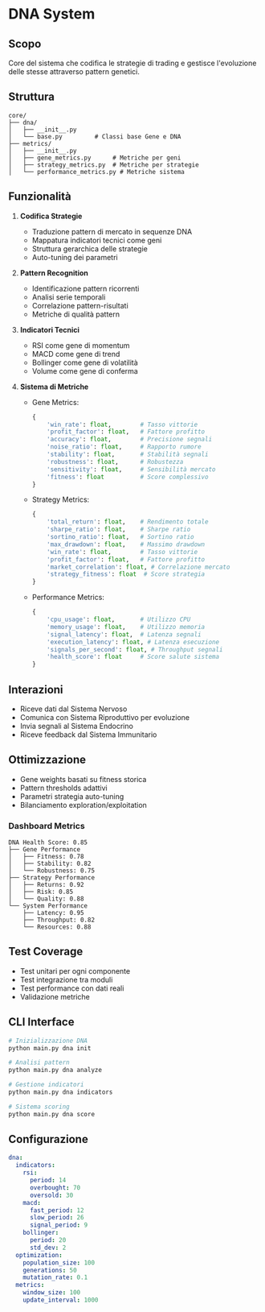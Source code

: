# DNA System

## Scopo
Core del sistema che codifica le strategie di trading e gestisce l'evoluzione delle stesse attraverso pattern genetici.

## Struttura
```
core/
├── dna/
│   ├── __init__.py
│   └── base.py         # Classi base Gene e DNA
├── metrics/
│   ├── __init__.py
│   ├── gene_metrics.py      # Metriche per geni
│   ├── strategy_metrics.py  # Metriche per strategie
│   └── performance_metrics.py # Metriche sistema
```

## Funzionalità
1. **Codifica Strategie**
   - Traduzione pattern di mercato in sequenze DNA
   - Mappatura indicatori tecnici come geni
   - Struttura gerarchica delle strategie
   - Auto-tuning dei parametri

2. **Pattern Recognition**
   - Identificazione pattern ricorrenti
   - Analisi serie temporali
   - Correlazione pattern-risultati
   - Metriche di qualità pattern

3. **Indicatori Tecnici**
   - RSI come gene di momentum
   - MACD come gene di trend
   - Bollinger come gene di volatilità
   - Volume come gene di conferma

4. **Sistema di Metriche**
   - Gene Metrics:
     ```python
     {
         'win_rate': float,        # Tasso vittorie
         'profit_factor': float,   # Fattore profitto
         'accuracy': float,        # Precisione segnali
         'noise_ratio': float,     # Rapporto rumore
         'stability': float,       # Stabilità segnali
         'robustness': float,      # Robustezza
         'sensitivity': float,     # Sensibilità mercato
         'fitness': float          # Score complessivo
     }
     ```
   - Strategy Metrics:
     ```python
     {
         'total_return': float,    # Rendimento totale
         'sharpe_ratio': float,    # Sharpe ratio
         'sortino_ratio': float,   # Sortino ratio
         'max_drawdown': float,    # Massimo drawdown
         'win_rate': float,        # Tasso vittorie
         'profit_factor': float,   # Fattore profitto
         'market_correlation': float, # Correlazione mercato
         'strategy_fitness': float  # Score strategia
     }
     ```
   - Performance Metrics:
     ```python
     {
         'cpu_usage': float,       # Utilizzo CPU
         'memory_usage': float,    # Utilizzo memoria
         'signal_latency': float,  # Latenza segnali
         'execution_latency': float, # Latenza esecuzione
         'signals_per_second': float, # Throughput segnali
         'health_score': float     # Score salute sistema
     }
     ```

## Interazioni
- Riceve dati dal Sistema Nervoso
- Comunica con Sistema Riproduttivo per evoluzione
- Invia segnali al Sistema Endocrino
- Riceve feedback dal Sistema Immunitario

## Ottimizzazione
- Gene weights basati su fitness storica
- Pattern thresholds adattivi
- Parametri strategia auto-tuning
- Bilanciamento exploration/exploitation

### Dashboard Metrics
```
DNA Health Score: 0.85
├── Gene Performance
│   ├── Fitness: 0.78
│   ├── Stability: 0.82
│   └── Robustness: 0.75
├── Strategy Performance
│   ├── Returns: 0.92
│   ├── Risk: 0.85
│   └── Quality: 0.88
└── System Performance
    ├── Latency: 0.95
    ├── Throughput: 0.82
    └── Resources: 0.88
```

## Test Coverage
- Test unitari per ogni componente
- Test integrazione tra moduli
- Test performance con dati reali
- Validazione metriche

## CLI Interface
```bash
# Inizializzazione DNA
python main.py dna init

# Analisi pattern
python main.py dna analyze

# Gestione indicatori
python main.py dna indicators

# Sistema scoring
python main.py dna score
```

## Configurazione
```yaml
dna:
  indicators:
    rsi:
      period: 14
      overbought: 70
      oversold: 30
    macd:
      fast_period: 12
      slow_period: 26
      signal_period: 9
    bollinger:
      period: 20
      std_dev: 2
  optimization:
    population_size: 100
    generations: 50
    mutation_rate: 0.1
  metrics:
    window_size: 100
    update_interval: 1000
